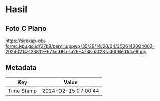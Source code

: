 # Hasil

## Foto C Plano

https://sirekap-obj-formc.kpu.go.id/27b8/pemilu/ppwp/35/26/14/20/04/3526142004002-20240214-123811--671ac66a-fa26-4738-b028-a0606ed1dce9.jpg


## Metadata

| Key        | Value               |
| ---------- | ------------------- |
| Time Stamp | 2024-02-15 07:00:44 |



